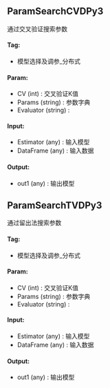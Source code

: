 
## ParamSearchCVDPy3

通过交叉验证搜索参数

#### Tag:
* 模型选择及调参_分布式

#### Param:
* CV (int) : 交叉验证K值
* Params (string) : 参数字典
* Evaluator (string) : 

#### Input:
* Estimator (any) : 输入模型
* DataFrame (any) : 输入数据

#### Output:
* out1 (any) : 输出模型

## ParamSearchTVDPy3

通过留出法搜索参数

#### Tag:
* 模型选择及调参_分布式

#### Param:
* CV (int) : 交叉验证K值
* Params (string) : 参数字典
* Evaluator (string) : 

#### Input:
* Estimator (any) : 输入模型
* DataFrame (any) : 输入数据

#### Output:
* out1 (any) : 输出模型
